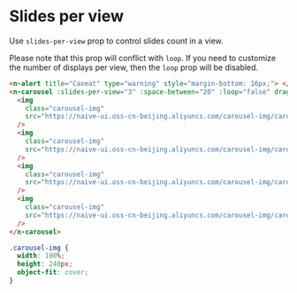 # Slides per view

Use `slides-per-view` prop to control slides count in a view.

Please note that this prop will conflict with `loop`. If you need to customize the number of displays per view, then the `loop` prop will be disabled.

```html
<n-alert title="Caveat" type="warning" style="margin-bottom: 16px;"> </n-alert>
<n-carousel :slides-per-view="3" :space-between="20" :loop="false" draggable>
  <img
    class="carousel-img"
    src="https://naive-ui.oss-cn-beijing.aliyuncs.com/carousel-img/carousel1.jpeg"
  />
  <img
    class="carousel-img"
    src="https://naive-ui.oss-cn-beijing.aliyuncs.com/carousel-img/carousel2.jpeg"
  />
  <img
    class="carousel-img"
    src="https://naive-ui.oss-cn-beijing.aliyuncs.com/carousel-img/carousel3.jpeg"
  />
  <img
    class="carousel-img"
    src="https://naive-ui.oss-cn-beijing.aliyuncs.com/carousel-img/carousel4.jpeg"
  />
</n-carousel>
```

```css
.carousel-img {
  width: 100%;
  height: 240px;
  object-fit: cover;
}
```
